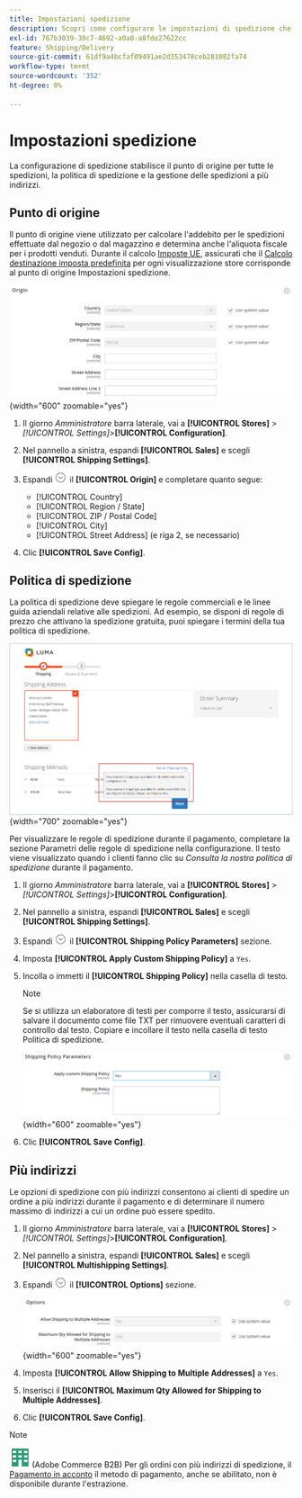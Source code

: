 ```yaml
---
title: Impostazioni spedizione
description: Scopri come configurare le impostazioni di spedizione che definiscono il punto di origine e la politica di spedizione per il tuo Negozio.
exl-id: 767b3039-39c7-4692-a0a8-a8fde27622cc
feature: Shipping/Delivery
source-git-commit: 61df9a4bcfaf09491ae2d353478ceb281082fa74
workflow-type: tm+mt
source-wordcount: '352'
ht-degree: 0%

---
```


# Impostazioni spedizione

La configurazione di spedizione stabilisce il punto di origine per tutte le spedizioni, la politica di spedizione e la gestione delle spedizioni a più indirizzi.

## Punto di origine

Il punto di origine viene utilizzato per calcolare l&#39;addebito per le spedizioni effettuate dal negozio o dal magazzino e determina anche l&#39;aliquota fiscale per i prodotti venduti. Durante il calcolo [Imposte UE](international-tax-guidelines.md#eu-tax-configuration), assicurati che il [Calcolo destinazione imposta predefinita](../configuration-reference/sales/tax.md) per ogni visualizzazione store corrisponde al punto di origine Impostazioni spedizione.

![Origine](../configuration-reference/sales/assets/shipping-settings-origin.png){width="600" zoomable="yes"}

1. Il giorno _Amministratore_ barra laterale, vai a **[!UICONTROL Stores]** > _[!UICONTROL Settings]_>**[!UICONTROL Configuration]**.

1. Nel pannello a sinistra, espandi **[!UICONTROL Sales]** e scegli **[!UICONTROL Shipping Settings]**.

1. Espandi ![Selettore di espansione](../assets/icon-display-expand.png) il **[!UICONTROL Origin]** e completare quanto segue:

   - [!UICONTROL Country]
   - [!UICONTROL Region / State]
   - [!UICONTROL ZIP / Postal Code]
   - [!UICONTROL City]
   - [!UICONTROL Street Address] (e riga 2, se necessario)

1. Clic **[!UICONTROL Save Config]**.

## Politica di spedizione

La politica di spedizione deve spiegare le regole commerciali e le linee guida aziendali relative alle spedizioni. Ad esempio, se disponi di regole di prezzo che attivano la spedizione gratuita, puoi spiegare i termini della tua politica di spedizione.

![Regole di spedizione durante il pagamento](./assets/storefront-checkout-shipping-policy.png){width="700" zoomable="yes"}

Per visualizzare le regole di spedizione durante il pagamento, completare la sezione Parametri delle regole di spedizione nella configurazione. Il testo viene visualizzato quando i clienti fanno clic su _Consulta la nostra politica di spedizione_ durante il pagamento.

1. Il giorno _Amministratore_ barra laterale, vai a **[!UICONTROL Stores]** > _[!UICONTROL Settings]_>**[!UICONTROL Configuration]**.

1. Nel pannello a sinistra, espandi **[!UICONTROL Sales]** e scegli **[!UICONTROL Shipping Settings]**.

1. Espandi ![Selettore di espansione](../assets/icon-display-expand.png) il **[!UICONTROL Shipping Policy Parameters]** sezione.

1. Imposta **[!UICONTROL Apply Custom Shipping Policy]** a `Yes`.

1. Incolla o immetti il **[!UICONTROL Shipping Policy]** nella casella di testo.

   >[!NOTE]
   >
   >Se si utilizza un elaboratore di testi per comporre il testo, assicurarsi di salvare il documento come file TXT per rimuovere eventuali caratteri di controllo dal testo. Copiare e incollare il testo nella casella di testo Politica di spedizione.

   ![Parametri criteri di spedizione](../configuration-reference/sales/assets/shipping-settings-shipping-policy-parameters.png){width="600" zoomable="yes"}

1. Clic **[!UICONTROL Save Config]**.

## Più indirizzi

Le opzioni di spedizione con più indirizzi consentono ai clienti di spedire un ordine a più indirizzi durante il pagamento e di determinare il numero massimo di indirizzi a cui un ordine può essere spedito.

1. Il giorno _Amministratore_ barra laterale, vai a **[!UICONTROL Stores]** > _[!UICONTROL Settings]_>**[!UICONTROL Configuration]**.

1. Nel pannello a sinistra, espandi **[!UICONTROL Sales]** e scegli **[!UICONTROL Multishipping Settings]**.

1. Espandi ![Selettore di espansione](../assets/icon-display-expand.png) il **[!UICONTROL Options]** sezione.

   ![Opzioni di spedizione multiindirizzo](../configuration-reference/sales/assets/multishipping-settings-options.png){width="600" zoomable="yes"}

1. Imposta **[!UICONTROL Allow Shipping to Multiple Addresses]** a `Yes`.

1. Inserisci il **[!UICONTROL Maximum Qty Allowed for Shipping to Multiple Addresses]**.

1. Clic **[!UICONTROL Save Config]**.

>[!NOTE]
>
>![Adobe Commerce B2B](../assets/b2b.svg) (Adobe Commerce B2B) Per gli ordini con più indirizzi di spedizione, il [Pagamento in acconto](../b2b/enable-basic-features.md#configure-payment-on-account) il metodo di pagamento, anche se abilitato, non è disponibile durante l&#39;estrazione.
